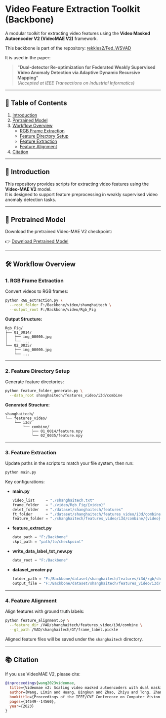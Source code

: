 # Video Feature Extraction Toolkit (Backbone)

A modular toolkit for extracting video features using the **Video Masked Autoencoder V2 (VideoMAE V2)** framework.

This backbone is part of the repository: [rekkles2/Fed_WSVAD](https://github.com/rekkles2/Fed_WSVAD)

It is used in the paper:

> **"Dual-detector Re-optimization for Federated Weakly Supervised Video Anomaly Detection via Adaptive Dynamic Recursive Mapping"**  
> *(Accepted at IEEE Transactions on Industrial Informatics)*

---

## 📑 Table of Contents

1. [Introduction](#-introduction)  
2. [Pretrained Model](#-pretrained-model)  
3. [Workflow Overview](#-workflow-overview)  
   - [RGB Frame Extraction](#1-rgb-frame-extraction)  
   - [Feature Directory Setup](#2-feature-directory-setup)  
   - [Feature Extraction](#3-feature-extraction)  
   - [Feature Alignment](#4-feature-alignment)  
4. [Citation](#-citation)

---

## 🚀 Introduction

This repository provides scripts for extracting video features using the **Video-MAE V2** model.  
It is designed to support feature preprocessing in weakly supervised video anomaly detection tasks.

---

## 🎯 Pretrained Model

Download the pretrained Video-MAE V2 checkpoint:

👉 [Download Pretrained Model](https://drive.google.com/file/d/1xr1yeA2cxck4NCLX1qjAi3JU9qhRpfGr/view?usp=drive_link)

---

## 🛠 Workflow Overview

### 1. RGB Frame Extraction

Convert videos to RGB frames:

```bash
python RGB_extraction.py \
  --root_folder F:/Backbone/video/shanghaitech \
  --output_root F:/Backbone/video/Rgb_Fig
````

**Output Structure:**

```
Rgb_Fig/
├── 01_0014/
│   ├── img_00000.jpg
│   └── ...
└── 02_0035/
    ├── img_00000.jpg
    └── ...
```

---

### 2. Feature Directory Setup

Generate feature directories:

```bash
python feature_folder_generate.py \
  --data_root shanghaitech/features_video/i3d/combine
```

**Generated Structure:**

```
shanghaitech/
└── features_video/
    └── i3d/
        └── combine/
            ├── 01_0014/feature.npy
            └── 02_0035/feature.npy
```

---

### 3. Feature Extraction

Update paths in the scripts to match your file system, then run:

```bash
python main.py
```

Key configurations:

* **main.py**

  ```python
  video_list     = "./shanghaitech.txt"
  frame_folder   = "./video/Rgb_Fig/{video}"
  delet_folder   = "./dataset/shanghaitech/features"
  ft_folder      = "./dataset/shanghaitech/features_video/i3d/combine/shanghaitech"
  feature_folder = "./shanghaitech/features_video/i3d/combine/{video}"
  ```
* **feature\_extract.py**

  ```python
  data_path = "F:/Backbone"
  ckpt_path = "path/to/checkpoint"
  ```
* **write\_data\_label\_txt\_new\.py**

  ```python
  data_root = "F:/Backbone"
  ```
* **dataset\_creater.py**

  ```python
  folder_path = "F:/Backbone/dataset/shanghaitech/features/i3d/rgb/shanghaitech"
  output_file = "F:/Backbone/dataset/shanghaitech/features_video/i3d/combine/shanghaitech/feature.npy"
  ```

---

### 4. Feature Alignment

Align features with ground truth labels:

```bash
python feature_alignment.py \
  --feature_dir /VAD/shanghaitech/features_video/i3d/combine \
  --gt_path /VAD/shanghaitech/GT/frame_label.pickle
```

Aligned feature files will be saved under the `shanghaitech` directory.

---

## 📚 Citation

If you use VideoMAE V2, please cite:

```bibtex
@inproceedings{wang2023videomae,
  title={Videomae v2: Scaling video masked autoencoders with dual masking},
  author={Wang, Limin and Huang, Bingkun and Zhao, Zhiyu and Tong, Zhan and He, Yinan and Wang, Yi and Wang, Yali and Qiao, Yu},
  booktitle={Proceedings of the IEEE/CVF Conference on Computer Vision and Pattern Recognition},
  pages={14549--14560},
  year={2023}
}
```


